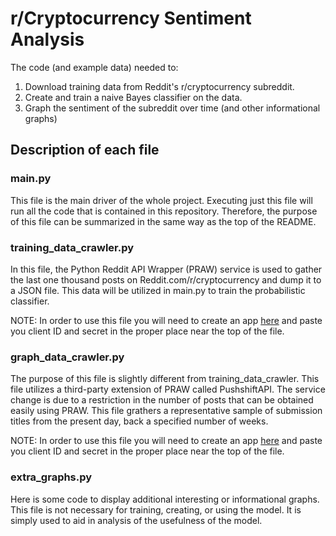 # r/Cryptocurrency Sentiment Analysis
The code (and example data) needed to:
  1. Download training data from Reddit's r/cryptocurrency subreddit.
  2. Create and train a naive Bayes classifier on the data.
  3. Graph the sentiment of the subreddit over time (and other informational graphs)


##  Description of each file

### main.py
This file is the main driver of the whole project. Executing just this file will run all the code that is contained in this repository. Therefore, the purpose of this file can be summarized in the same way as the top of the README.


### training_data_crawler.py
In this file, the Python Reddit API Wrapper (PRAW) service is used to gather the last one thousand posts on Reddit.com/r/cryptocurrency and dump it to a JSON file. This data will be utilized in main.py to train the probabilistic classifier.

NOTE: In order to use this file you will need to create an app [here](https://www.reddit.com/prefs/apps) and paste you client ID and secret in the proper place near the top of the file.

### graph_data_crawler.py
The purpose of this file is slightly different from training_data_crawler. This file utilizes a third-party extension of PRAW called PushshiftAPI. The service change is due to a restriction in the number of posts that can be obtained easily using PRAW. This file grathers a representative sample of submission titles from the present day, back a specified number of weeks.

NOTE: In order to use this file you will need to create an app [here](https://www.reddit.com/prefs/apps) and paste you client ID and secret in the proper place near the top of the file.

### extra_graphs.py
Here is some code to display additional interesting or informational graphs. This file is not necessary for training, creating, or using the model. It is simply used to aid in analysis of the usefulness of the model.
